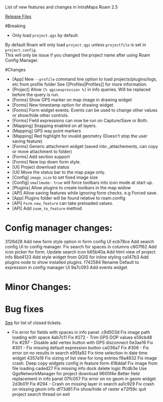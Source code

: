 List of new features and changes in IntraMaps Roam 2.5

[Release Files](https://github.com/DMS-Aus/Roam/releases/tag/v2.5)

#Breaking

- Only load `project.qgs` by default. 

By default Roam will only load `project.qgs` unless `projectfile` is set in `project.config`.  
This will only be issue if you changed the project name after using Roam Config Manager.

#Changes

- [App] New `--profile` command line option to load projects/plugins/logs, etc from profile folder
 See [[Profiles|Profiles]] for more information.
- [Project] Allow `[% qgisexpression %]` in info queries.  Will be replaced before the
query is run.
- [Forms] Show GPS marker on map image in drawing widget
- [Forms] New timestamp option for drawing widget. 
- [Forms] Form widget events. Events can be used to change other values or show/hide other controls.
- [Forms] Field expressions can now be run on Capture/Save or Both.
- [Mapping] Snapping enabled on all layers.
- [Mapping] GPS way point markers
- [Mapping] Red highlight for invalid geometry (Doesn't stop the user saving feature)
- [Forms] Generic attachment widget (saved into _attachements, can copy or move attachment to folder)
- [Forms] Add section support
- [Forms] New top down form style.
- [UI] Project download status
- [UI] Move the status bar to the map page only.
- [Config] `image_size` to set fixed image size
- [Config] `smallmode: true` will force toolbars into icon mode at start up.
- [Plugins] Allow plugins to create toolbars in the map widow
- [API] Allow saving features while ignoring form checks. e.g Forced save.
- [App] Plugins folder will be found relative to roam.config
- [API] `Form.new_feature` can take preloaded values.
- [API] Add `zoom_to_feature` method

# Config manager changes:

3126d28 Add new form style option in form config UI
ecb78ce Add search config UI to config manager. Fix search for spaces in columns
c607f62 Add icon picker for form. Update search icon
b65b40a Add html view of project info
8bd4123 Add style widget from QGIS for inline styling
ca147b3 Add plugins node to show installed plugins.
f742584 Rename Default to expression in config manager UI
9a7c093 Add events widget

# Minor Changes:

# Bug fixes

[See](https://github.com/DMS-Aus/Roam/issues?q=milestone%3A2.5+is%3Aclosed) for list of closed tickets.

- Fix error for fields with spaces in info panel.
c9d503d Fix image path loading with space
4ab7c11 Fix #272 - Trim GPS DOP values
e59cb48 Fix #297 - Disable add vertex button with GPS disconnect
0e3ae16 Fix #301 - Fix missing default expression button
ca036a7 Fix #306 - Fix error on no results in search
e95fa92 Fix time selection in date time widget
4357a19 Fix sizing of list view for long entries
f9a4832 Fix image crash. Deep copy widgets config in feature form
418ddaf Fix image from file loading
caded27 Fix missing info dock delete logic
ffcdb3e Use QgsNetworkManager for project download
9600f4e Better field replacement in info panel
07fc057 Fix error on no geom in geom widget
2d3b01f Fix #294 - Crash on missing layer in search
aa1c929 Fix crash on missing geom info
df73d81 Fix show/hide of raster
e72f59c quit project search thread on exit
